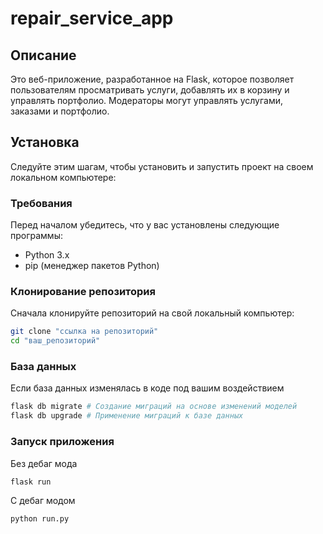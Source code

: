# repair_service_app

## Описание

Это веб-приложение, разработанное на Flask, которое позволяет пользователям просматривать услуги, добавлять их в корзину и управлять портфолио. Модераторы могут управлять услугами, заказами и портфолио.

## Установка

Следуйте этим шагам, чтобы установить и запустить проект на своем локальном компьютере:

### Требования

Перед началом убедитесь, что у вас установлены следующие программы:

- Python 3.x
- pip (менеджер пакетов Python)

### Клонирование репозитория

Сначала клонируйте репозиторий на свой локальный компьютер:

```bash
git clone "ссылка на репозиторий"
cd "ваш_репозиторий"

```

### База данных

Если база данных изменялась в коде под вашим воздействием

```bash
flask db migrate # Создание миграций на основе изменений моделей
flask db upgrade # Применение миграций к базе данных
```

### Запуск приложения

Без дебаг мода
```bash
flask run
```

С дебаг модом
```bash
python run.py
```